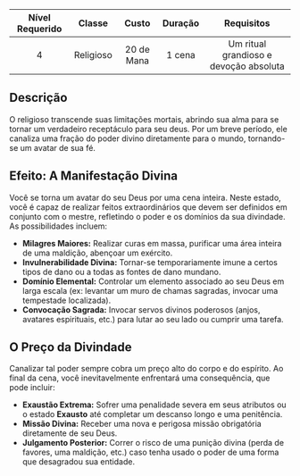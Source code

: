 
| Nível Requerido | Classe | Custo | Duração | Requisitos |
| :---: | :---: | :---: | :---: | :---: |
| 4 | Religioso | 20 de Mana | 1 cena | Um ritual grandioso e devoção absoluta |

## Descrição
O religioso transcende suas limitações mortais, abrindo sua alma para se tornar um verdadeiro receptáculo para seu deus. Por um breve período, ele canaliza uma fração do poder divino diretamente para o mundo, tornando-se um avatar de sua fé.

## Efeito: A Manifestação Divina
Você se torna um avatar do seu Deus por uma cena inteira. Neste estado, você é capaz de realizar feitos extraordinários que devem ser definidos em conjunto com o mestre, refletindo o poder e os domínios da sua divindade. As possibilidades incluem:

* **Milagres Maiores:** Realizar curas em massa, purificar uma área inteira de uma maldição, abençoar um exército.
* **Invulnerabilidade Divina:** Tornar-se temporariamente imune a certos tipos de dano ou a todas as fontes de dano mundano.
* **Domínio Elemental:** Controlar um elemento associado ao seu Deus em larga escala (ex: levantar um muro de chamas sagradas, invocar uma tempestade localizada).
* **Convocação Sagrada:** Invocar servos divinos poderosos (anjos, avatares espirituais, etc.) para lutar ao seu lado ou cumprir uma tarefa.

## O Preço da Divindade
Canalizar tal poder sempre cobra um preço alto do corpo e do espírito. Ao final da cena, você inevitavelmente enfrentará uma consequência, que pode incluir:

* **Exaustão Extrema:** Sofrer uma penalidade severa em seus atributos ou o estado **Exausto** até completar um descanso longo e uma penitência.
* **Missão Divina:** Receber uma nova e perigosa missão obrigatória diretamente de seu Deus.
* **Julgamento Posterior:** Correr o risco de uma punição divina (perda de favores, uma maldição, etc.) caso tenha usado o poder de uma forma que desagradou sua entidade.